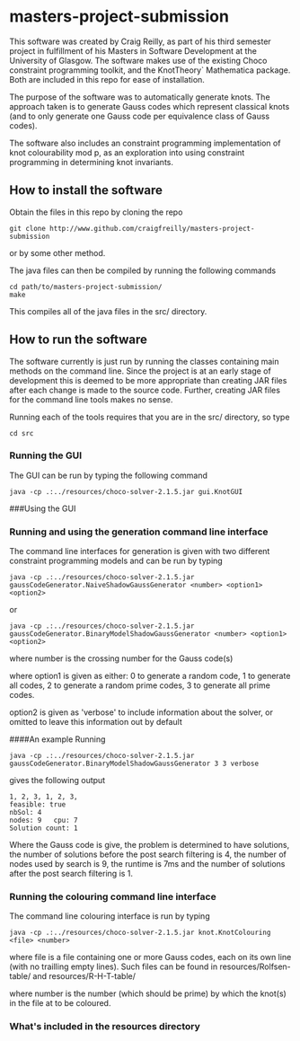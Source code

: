 # masters-project-submission

This software was created by Craig Reilly, as part of his third semester project in fulfillment of his Masters in Software Development at the University of Glasgow.  The software makes use of the existing Choco constraint programming toolkit, and the KnotTheory` Mathematica package.  Both are included in this repo for ease of installation.

The purpose of the software was to automatically generate knots.  The approach taken is to generate Gauss codes which represent classical knots (and to only generate one Gauss code per equivalence class of Gauss codes).

The software also includes an constraint programming implementation of knot colourability mod p, as an exploration into using constraint programming in determining knot invariants.

## How to install the software

Obtain the files in this repo by cloning the repo

```
git clone http://www.github.com/craigfreilly/masters-project-submission
```

or by some other method.

The java files can then be compiled by running the following commands

```
cd path/to/masters-project-submission/
make
```

This compiles all of the java files in the src/ directory.

## How to run the software

The software currently is just run by running the classes containing main methods on the command line.  Since the project is at an early stage of development this is deemed to be more appropriate than creating JAR files after each change is made to the source code.  Further, creating JAR files for the command line tools makes no sense.

Running each of the tools requires that you are in the src/ directory, so type

```
cd src
```

### Running the GUI

The GUI can be run by typing the following command 

```
java -cp .:../resources/choco-solver-2.1.5.jar gui.KnotGUI 
```
###Using the GUI

### Running and using the generation command line interface

The command line interfaces for generation is given with two different constraint programming models and can be run by typing

```
java -cp .:../resources/choco-solver-2.1.5.jar gaussCodeGenerator.NaiveShadowGaussGenerator <number> <option1> <option2> 
```

or

```
java -cp .:../resources/choco-solver-2.1.5.jar gaussCodeGenerator.BinaryModelShadowGaussGenerator <number> <option1> <option2> 
```

where number is the crossing number for the Gauss code(s)
 
where option1 is given as either:
   0 to generate a random code,
   1 to generate all codes,
   2 to generate a random prime codes,
   3 to generate all prime codes.
 
option2 is given as 'verbose' to include information about the solver, or omitted to leave this information out by default

####An example
Running

```
java -cp .:../resources/choco-solver-2.1.5.jar gaussCodeGenerator.BinaryModelShadowGaussGenerator 3 3 verbose 
```

gives the following output

```
1, 2, 3, 1, 2, 3, 
feasible: true
nbSol: 4
nodes: 9   cpu: 7
Solution count: 1
```

Where the Gauss code is give, the problem is determined to have solutions, the number of solutions before the post search filtering is 4, the number of nodes used by search is 9, the runtime is 7ms and the number of solutions after the post search filtering is 1.

### Running the colouring command line interface

The command line colouring interface is run by typing 

```
java -cp .:../resources/choco-solver-2.1.5.jar knot.KnotColouring <file> <number>
```

where file is a file containing one or more Gauss codes, each on its own line (with no trailling empty lines).  Such files can be found in resources/Rolfsen-table/ and resources/R-H-T-table/ 

where number is the number (which should be prime) by which the knot(s) in the file at to be coloured.


### What's included in the resources directory
